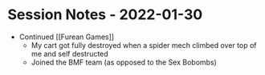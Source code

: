 # Session Notes - 2022-01-30

* Continued [[Furean Games]]
  * My cart got fully destroyed when a spider mech climbed over top of me and self destructed
  * Joined the BMF team (as opposed to the Sex Bobombs)